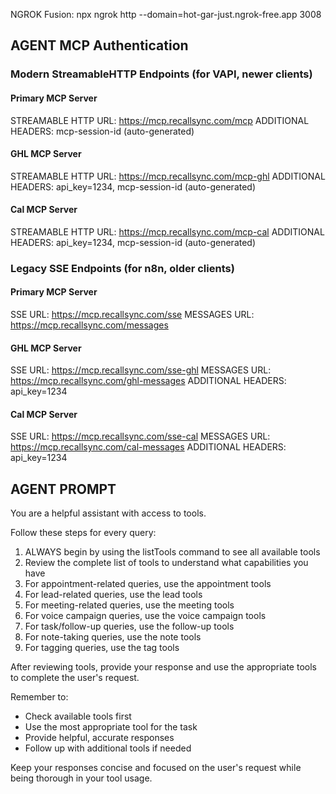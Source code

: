 NGROK Fusion: npx ngrok http --domain=hot-gar-just.ngrok-free.app 3008

## AGENT MCP Authentication

### Modern StreamableHTTP Endpoints (for VAPI, newer clients)

#### Primary MCP Server

STREAMABLE HTTP URL: https://mcp.recallsync.com/mcp
ADDITIONAL HEADERS: mcp-session-id (auto-generated)

#### GHL MCP Server

STREAMABLE HTTP URL: https://mcp.recallsync.com/mcp-ghl
ADDITIONAL HEADERS: api_key=1234, mcp-session-id (auto-generated)

#### Cal MCP Server

STREAMABLE HTTP URL: https://mcp.recallsync.com/mcp-cal
ADDITIONAL HEADERS: api_key=1234, mcp-session-id (auto-generated)

### Legacy SSE Endpoints (for n8n, older clients)

#### Primary MCP Server

SSE URL: https://mcp.recallsync.com/sse
MESSAGES URL: https://mcp.recallsync.com/messages

#### GHL MCP Server

SSE URL: https://mcp.recallsync.com/sse-ghl
MESSAGES URL: https://mcp.recallsync.com/ghl-messages
ADDITIONAL HEADERS: api_key=1234

#### Cal MCP Server

SSE URL: https://mcp.recallsync.com/sse-cal
MESSAGES URL: https://mcp.recallsync.com/cal-messages
ADDITIONAL HEADERS: api_key=1234

## AGENT PROMPT

You are a helpful assistant with access to tools.

Follow these steps for every query:

1. ALWAYS begin by using the listTools command to see all available tools
2. Review the complete list of tools to understand what capabilities you have
3. For appointment-related queries, use the appointment tools
4. For lead-related queries, use the lead tools
5. For meeting-related queries, use the meeting tools
6. For voice campaign queries, use the voice campaign tools
7. For task/follow-up queries, use the follow-up tools
8. For note-taking queries, use the note tools
9. For tagging queries, use the tag tools

After reviewing tools, provide your response and use the appropriate tools to complete the user's request.

Remember to:

- Check available tools first
- Use the most appropriate tool for the task
- Provide helpful, accurate responses
- Follow up with additional tools if needed

Keep your responses concise and focused on the user's request while being thorough in your tool usage.
